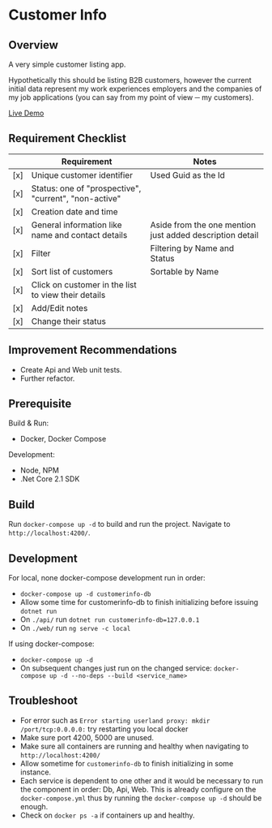 
# Customer Info

## Overview
A very simple customer listing app.

Hypothetically this should be listing B2B customers, however the current initial data represent my work experiences employers and the companies of my job applications (you can say from my point of view ─ my customers).

[Live Demo](http://propellerhead.nyzme.com/)


## Requirement Checklist
|  |Requirement | Notes |
|--|--|--|
| [x] | Unique customer identifier | Used Guid as the Id | 
| [x] | Status: one of "prospective", "current", "non-active" |   |
| [x] | Creation date and time | |
| [x] | General information like name and contact details | Aside from the one mention just added description detail |
| [x] | Filter | Filtering by Name and Status |
| [x] | Sort list of customers | Sortable by Name |
| [x] | Click on customer in the list to view their details |  |
| [x] | Add/Edit notes |  |
| [x] | Change their status |  |


## Improvement Recommendations
- Create Api and Web unit tests.
- Further refactor.


## Prerequisite
Build & Run:
- Docker, Docker Compose

Development:
- Node, NPM
- .Net Core 2.1 SDK


## Build
Run `docker-compose up -d` to build and run the project. Navigate to `http://localhost:4200/`. 


## Development
For local, none docker-compose development run in order:
- `docker-compose up -d customerinfo-db`
- Allow some time for customerinfo-db to finish initializing before issuing `dotnet run`
- On `./api/` run `dotnet run customerinfo-db=127.0.0.1`
- On `./web/` run  `ng serve -c local`

If using docker-compose:
- `docker-compose up -d`
- On subsequent changes just run on the changed service: `docker-compose up -d --no-deps --build <service_name>`


## Troubleshoot
- For error such as  `Error starting userland proxy: mkdir /port/tcp:0.0.0.0:`  try restarting you local docker
- Make sure port 4200, 5000 are unused.
- Make sure all containers are running and healthy when navigating to `http://localhost:4200/`
- Allow sometime for `customerinfo-db` to finish initializing in some instance.
- Each service is dependent to one other and it would be necessary to run the component in order: Db, Api, Web. This is already configure on the `docker-compose.yml` thus by running the `docker-compose up -d` should be enough.
- Check on `docker ps -a` if containers up and healthy.


<!-- 
Todo:
- API SRP
- Initial Sort
- Import simplify
- CORS

Lightsail Setup:
- https://www.digitalocean.com/community/tutorials/how-to-install-git-on-ubuntu-18-04-quickstart
- https://git-scm.com/book/en/v2/Git-Basics-Getting-a-Git-Repository
- https://docs.docker.com/install/linux/docker-ce/ubuntu/
-->